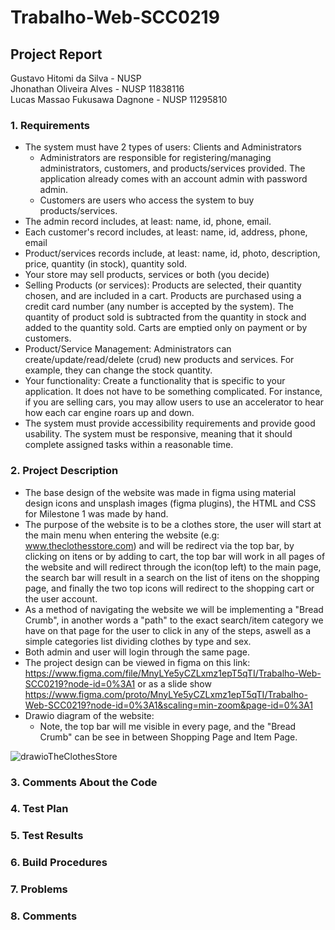 # Trabalho-Web-SCC0219

## Project Report
Gustavo Hitomi da Silva - NUSP  
Jhonathan Oliveira Alves - NUSP 11838116  
Lucas Massao Fukusawa Dagnone - NUSP  11295810

### 1. Requirements
* The system must have 2 types of users: Clients and Administrators
  * Administrators are responsible for registering/managing administrators, customers, and products/services provided. The application already comes with an account admin with password admin.
  * Customers are users who access the system to buy products/services.
* The admin record includes, at least: name, id, phone, email.
* Each customer's record includes, at least: name, id, address, phone, email
* Product/services records include, at least: name, id, photo, description, price, quantity (in stock), quantity sold.
* Your store may sell products, services or both (you decide)
* Selling Products (or services): Products are selected, their quantity chosen, and are included in a cart. Products are purchased using a credit card number (any number is accepted by the system). The quantity of product sold is subtracted from the quantity in stock and added to the quantity sold. Carts are emptied only on payment or by customers.
* Product/Service Management: Administrators can create/update/read/delete (crud) new products and services. For example, they can change the stock quantity.
* Your functionality: Create a functionality that is specific to your application. It does not have to be something complicated. For instance, if you are selling cars, you may allow users to use an accelerator to hear how each car engine roars up and down.   
* The system must provide accessibility requirements and provide good usability. The system must be responsive, meaning that it should complete assigned tasks within a reasonable time.




### 2. Project Description
* The base design of the website was made in figma using material design icons and unsplash images (figma plugins), the HTML and CSS for Milestone 1 was made by hand.
* The purpose of the website is to be a clothes store, the user will start at the main menu when entering the website (e.g: www.theclothesstore.com) and will be redirect via the top bar, by clicking on itens or by adding to cart, the top bar will work in all pages of the website and will redirect through the icon(top left) to the main page, the search bar will result in a search on the list of itens on the shopping page, and finally the two top icons will redirect to the shopping cart or the user account. 
* As a method of navigating the website we will be implementing a "Bread Crumb", in another words a "path" to the exact search/item category we have on that page for the user to click in any of the steps, aswell as a simple categories list dividing clothes by type and sex.
* Both admin and user will login through the same page.
* The project design can be viewed in figma on this link: https://www.figma.com/file/MnyLYe5yCZLxmz1epT5qTI/Trabalho-Web-SCC0219?node-id=0%3A1 
or as a slide show https://www.figma.com/proto/MnyLYe5yCZLxmz1epT5qTI/Trabalho-Web-SCC0219?node-id=0%3A1&scaling=min-zoom&page-id=0%3A1
* Drawio diagram of the website:
  * Note, the top bar will me visible in every page, and the "Bread Crumb" can be see in between Shopping Page and Item Page.

![drawioTheClothesStore](https://user-images.githubusercontent.com/48655370/195652798-f148bcf5-39b5-4a26-b0c6-6f563f9ca940.png)

### 3. Comments About the Code

### 4. Test Plan

### 5. Test Results

### 6. Build Procedures

### 7. Problems

### 8. Comments
